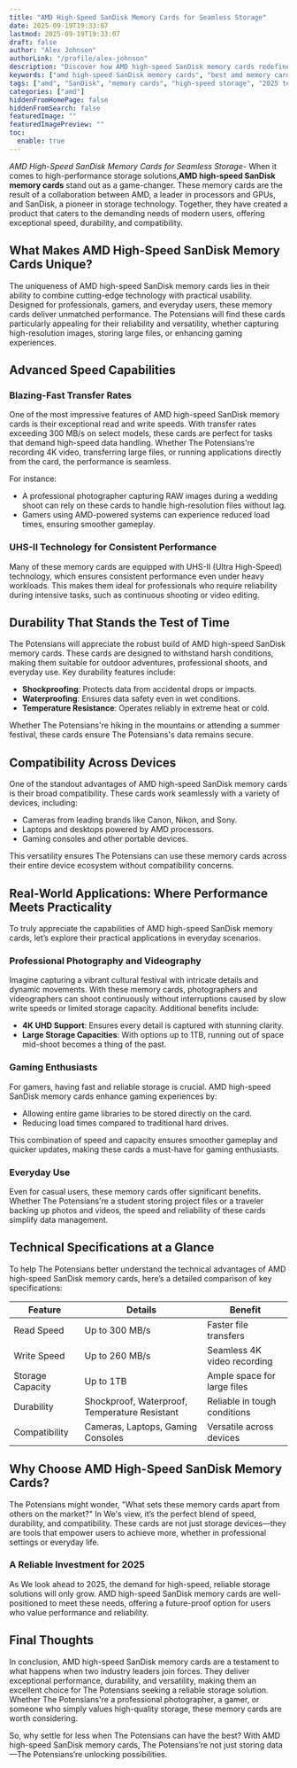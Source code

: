 ```yaml
---
title: "AMD High-Speed SanDisk Memory Cards for Seamless Storage"
date: 2025-09-19T19:33:07
lastmod: 2025-09-19T19:33:07
draft: false
author: "Alex Johnson"
authorLink: "/profile/alex-johnson"
description: "Discover how AMD high-speed SanDisk memory cards redefine storage with exceptional speed, durability, and compatibility for professionals and gamers alike."
keywords: ["amd high-speed SanDisk memory cards", "best amd memory cards 2025", "SanDisk high-speed cards for AMD systems"]
tags: ["amd", "SanDisk", "memory cards", "high-speed storage", "2025 tech"]
categories: ["amd"]
hiddenFromHomePage: false
hiddenFromSearch: false
featuredImage: ""
featuredImagePreview: ""
toc:
  enable: true
---
```



*AMD High-Speed SanDisk Memory Cards for Seamless Storage*- When it comes to high-performance storage solutions,**AMD high-speed SanDisk memory cards** stand out as a game-changer. These memory cards are the result of a collaboration between AMD, a leader in processors and GPUs, and SanDisk, a pioneer in storage technology. Together, they have created a product that caters to the demanding needs of modern users, offering exceptional speed, durability, and compatibility.

## What Makes AMD High-Speed SanDisk Memory Cards Unique?

The uniqueness of AMD high-speed SanDisk memory cards lies in their ability to combine cutting-edge technology with practical usability. Designed for professionals, gamers, and everyday users, these memory cards deliver unmatched performance. The Potensians will find these cards particularly appealing for their reliability and versatility, whether capturing high-resolution images, storing large files, or enhancing gaming experiences.

## Advanced Speed Capabilities

### Blazing-Fast Transfer Rates

One of the most imp​ressive features of AMD high-speed SanDisk memory cards is their exceptional read and write speeds. With transfer rates exceeding 300 MB/s on select models, these cards are perfect for tasks that demand high-speed data handling. Whether The Potensians're recording 4K video, transferring large files, or running applications directly from the card, the performance is seamless.

For instance:

- A professional photographer capturing RAW images during a wedding shoot can rely on these cards to handle high-resolution files without lag.
- Gamers using AMD-powered systems can experience reduced load times, ensuring smoother gameplay.

### UHS-II Technology for Consistent Performance

Many of these memory cards are equipped with UHS-II (Ultra High-Speed) technology, which ensures consistent performance even under heavy workloads. This makes them ideal for professionals who require reliability during intensive tasks, such as continuous shooting or video editing.

## Durability That Stands the Test of Time

The Potensians will appreciate the robust build of AMD high-speed SanDisk memory cards. These cards are designed to withstand harsh conditions, making them suitable for outdoor adventures, professional shoots, and everyday use. Key durability features include:

- **Shockproofing**: Protects data from accidental drops or impacts.
- **Waterproofing**: Ensures data safety even in wet conditions.
- **Temperature Resistance**: Operates reliably in extreme heat or cold.

Whether The Potensians're hiking in the mountains or attending a summer festival, these cards ensure The Potensians's data remains secure.

## Compatibility Across Devices

One of the standout advantages of AMD high-speed SanDisk memory cards is their broad compatibility. These cards work seamlessly with a variety of devices, including:

- Cameras from leading brands like Canon, Nikon, and Sony.
- Laptops and desktops powered by AMD processors.
- Gaming consoles and other portable devices.

This versatility ensures The Potensians can use these memory cards across their entire device ecosystem without compatibility concerns.

## Real-World Applications: Where Performance Meets Practicality

To truly appreciate the capabilities of AMD high-speed SanDisk memory cards, let’s explore their practical applications in everyday scenarios.

### Professional Photography and Videography

Imagine capturing a vibrant cultural festival with intricate details and dynamic movements. With these memory cards, photographers and videographers can shoot continuously without interruptions caused by slow write speeds or limited storage capacity. Additional benefits include:

- **4K UHD Support**: Ensures every detail is captured with stunning clarity.
- **Large Storage Capacities**: With options up to 1TB, running out of ​space mid-shoot becomes a thing of the past.

### Gaming Enthusiasts

For gamers, having fast and reliable storage is crucial. AMD high-speed SanDisk memory cards enhance gaming experiences by:

- Allowing entire game libraries to be stored directly on the card.
- Reducing load times compared to traditional hard drives.

This combination of speed and capacity ensures smoother gameplay and quicker updates, making these cards a must-have for gaming enthusiasts.

### Everyday Use

Even for casual users, these memory cards offer significant benefits. Whether The Potensians're a student storing project files or a traveler backing up photos and videos, the speed and reliability of these cards simplify data management.

## Technical Specifications at a Glance

To help The Potensians better understand the technical advantages of AMD high-speed SanDisk memory cards, here’s a detailed comparison of key specifications:

<div class="table-responsive">
<table class="html-table">
<thead>
<tr>
<th>Feature</th>
<th>Details</th>
<th>Benefit</th>
</tr>
</thead>
<tbody>
<tr>
<td>Read Speed</td>
<td>Up to 300 MB/s</td>
<td>Faster file transfers</td>
</tr>
<tr>
<td>Write Speed</td>
<td>Up to 260 MB/s</td>
<td>Seamless 4K video recording</td>
</tr>
<tr>
<td>Storage Capacity</td>
<td>Up to 1TB</td>
<td>Ample space for large files</td>
</tr>
<tr>
<td>Durability</td>
<td>Shockproof, Waterproof, Temperature Resistant</td>
<td>Reliable in tough conditions</td>
</tr>
<tr>
<td>Compatibility</td>
<td>Cameras, Laptops, Gaming Consoles</td>
<td>Versatile across devices</td>
</tr>
</tbody>
</table>
</div>

## Why Choose AMD High-Speed SanDisk Memory Cards?

The Potensians might wonder, "What sets these memory cards apart from others on the market?" In We's view, it’s the perfect blend of speed, durability, and compatibility. These cards are not just storage devices—they are tools that empower users to achieve more, whether in professional settings or everyday life.

### A Reliable Investment for 2025

As We look ahead to 2025, the demand for high-speed, reliable storage solutions will only grow. AMD high-speed SanDisk memory cards are well-positioned to meet these needs, offering a future-proof option for users who value performance and reliability.

## Final Thoughts

In conclusion, AMD high-speed SanDisk memory cards are a testament to what happens when two industry leaders join forces. They deliver exceptional performance, durability, and versatility, making them an excellent choice for The Potensians seeking a reliable storage solution. Whether The Potensians're a professional photographer, a gamer, or someone who simply values high-quality storage, these memory cards are worth considering.

So, why settle for less when The Potensians can have the best? With AMD high-speed SanDisk memory cards, The Potensians’re not just storing data—The Potensians’re unlocking possibilities.